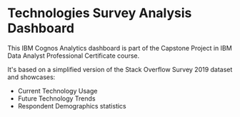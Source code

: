 # Technologies Survey Analysis Dashboard

This IBM Cognos Analytics dashboard is part of the Capstone Project in IBM Data Analyst Professional Certificate course.

It's based on a simplified version of the Stack Overflow Survey 2019 dataset and showcases:

- Current Technology Usage
- Future Technology Trends
- Respondent Demographics statistics
